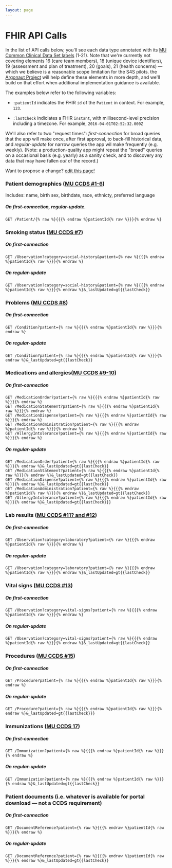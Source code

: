 ```yaml
---
layout: page
---
```


# FHIR API Calls

In the list of API calls below, you'll see each data type annotated with its [MU Common Clinical Data Set labels](https://www.healthit.gov/sites/default/files/2015Ed_CCG_CCDS.pdf) (1-21). Note that we're currently not covering elements 16 (care team members), 18 (unique device identifiers), 19 (assessment and plan of treatment), 20 (goals), 21 (health concerns) — which we believe is a reasonable scope limitation for the S4S pilots. the [Argonaut Project](http://argonautwiki.hl7.org/index.php?title=Main_Page) will help define these elements in more depth, and we'll build on that effort when additional implementation guidance is available.

The examples below refer to the following variables:

 * `:patientId` indicates the FHIR `id` of the `Patient` in context. For example, `123`.

 * `:lastCheck` indiclates a FHIR `instant`, with millisecond-level precision including a timezone. For example, `2016-04-01T02:52:32.000Z`

We'll also refer to two "request times": *first-connection* for broad queries that the app will make once, after first approval, to back-fill historical data, and *regular-update* for narrow queries the app wil make frequently (e.g. weekly). (Note: a production-quality app might repeat the "broad" queries on a occasional basis (e.g. yearly) as a sanity check, and to discovery any data that may have fallen _out_ of the record.)

Want to propose a change?
[edit this page!](https://github.com/sync-for-science/sync-for-science.github.io/edit/master/api-calls/index.md)

### Patient demographics ([MU CCDS #1-6](https://www.healthit.gov/sites/default/files/2015Ed_CCG_CCDS.pdf))
Includes: name, birth sex, birthdate, race, ethnicty, preferred language

##### On *first-connection*, *regular-update*.
    GET /Patient/{% raw %}{{{% endraw %}patientId{% raw %}}}{% endraw %}

### Smoking status ([MU CCDS #7](https://www.healthit.gov/sites/default/files/2015Ed_CCG_CCDS.pdf))

##### On *first-connection*
    GET /Observation?category=social-history&patient={% raw %}{{{% endraw %}patientId{% raw %}}}{% endraw %}

##### On *regular-update*
    GET /Observation?category=social-history&patient={% raw %}{{{% endraw %}patientId{% raw %}}}{% endraw %}&_lastUpdated=gt{{lastCheck}}


### Problems ([MU CCDS #8](https://www.healthit.gov/sites/default/files/2015Ed_CCG_CCDS.pdf))

##### On *first-connection*
    GET /Condition?patient={% raw %}{{{% endraw %}patientId{% raw %}}}{% endraw %}

##### On *regular-update*
    GET /Condition?patient={% raw %}{{{% endraw %}patientId{% raw %}}}{% endraw %}&_lastUpdated=gt{{lastCheck}}


### Medications and allergies([MU CCDS #9-10](https://www.healthit.gov/sites/default/files/2015Ed_CCG_CCDS.pdf))

##### On *first-connection*
    GET /MedicationOrder?patient={% raw %}{{{% endraw %}patientId{% raw %}}}{% endraw %}
    GET /MedicationStatement?patient={% raw %}{{{% endraw %}patientId{% raw %}}}{% endraw %}
    GET /MedicationDispense?patient={% raw %}{{{% endraw %}patientId{% raw %}}}{% endraw %}
    GET /MedicationAdministration?patient={% raw %}{{{% endraw %}patientId{% raw %}}}{% endraw %}
    GET /AllergyIntolerance?patient={% raw %}{{{% endraw %}patientId{% raw %}}}{% endraw %}

##### On *regular-update*
    GET /MedicationOrder?patient={% raw %}{{{% endraw %}patientId{% raw %}}}{% endraw %}&_lastUpdated=gt{{lastCheck}}
    GET /MedicationStatement?patient={% raw %}{{{% endraw %}patientId{% raw %}}}{% endraw %}&_lastUpdated=gt{{lastCheck}}
    GET /MedicationDispense?patient={% raw %}{{{% endraw %}patientId{% raw %}}}{% endraw %}&_lastUpdated=gt{{lastCheck}}
    GET /MedicationAdministration?patient={% raw %}{{{% endraw %}patientId{% raw %}}}{% endraw %}&_lastUpdated=gt{{lastCheck}}
    GET /AllergyIntolerance?patient={% raw %}{{{% endraw %}patientId{% raw %}}}{% endraw %}&_lastUpdated=gt{{lastCheck}}}


### Lab results ([MU CCDS #11? and #12](https://www.healthit.gov/sites/default/files/2015Ed_CCG_CCDS.pdf))

##### On *first-connection*
    GET /Observation?category=laboratory?patient={% raw %}{{{% endraw %}patientId{% raw %}}}{% endraw %}

##### On *regular-update*
    GET /Observation?category=laboratory?patient={% raw %}{{{% endraw %}patientId{% raw %}}}{% endraw %}&_lastUpdated=gt{{lastCheck}}

### Vital signs ([MU CCDS #13](https://www.healthit.gov/sites/default/files/2015Ed_CCG_CCDS.pdf))

##### On *first-connection*
    GET /Observation?category=vital-signs?patient={% raw %}{{{% endraw %}patientId{% raw %}}}{% endraw %}

##### On *regular-update*
    GET /Observation?category=vital-signs?patient={% raw %}{{{% endraw %}patientId{% raw %}}}{% endraw %}&_lastUpdated=gt{{lastCheck}}

### Procedures ([MU CCDS #15](https://www.healthit.gov/sites/default/files/2015Ed_CCG_CCDS.pdf))

##### On *first-connection*
    GET /Procedure?patient={% raw %}{{{% endraw %}patientId{% raw %}}}{% endraw %}

##### On *regular-update*
    GET /Procedure?patient={% raw %}{{{% endraw %}patientId{% raw %}}}{% endraw %}&_lastUpdated=gt{{lastCheck}}}

### Immunizations ([MU CCDS 17](https://www.healthit.gov/sites/default/files/2015Ed_CCG_CCDS.pdf))

##### On *first-connection*
    GET /Immunization?patient={% raw %}{{{% endraw %}patientId{% raw %}}}{% endraw %}

##### On *regular-update*
    GET /Immunization?patient={% raw %}{{{% endraw %}patientId{% raw %}}}{% endraw %}&_lastUpdated=gt{{lastCheck}}

### Patient documents (i.e. whatever is available for portal download — not a CCDS requirement)

##### On *first-connection*
    GET /DocumentReference?patient={% raw %}{{{% endraw %}patientId{% raw %}}}{% endraw %}

##### On *regular-update*
    GET /DocumentReference?patient={% raw %}{{{% endraw %}patientId{% raw %}}}{% endraw %}&_lastUpdated=gt{{lastCheck}}
